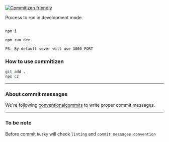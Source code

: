 [![Commitizen friendly](https://img.shields.io/badge/commitizen-friendly-brightgreen.svg)](http://commitizen.github.io/cz-cli/)

Process to run in development mode

```

npm i

npm run dev

PS: By default sever will use 3000 PORT
```

### How to use commitizen

```sh
git add .
npx cz
```

---

### About commit messages

We're following [conventionalcommits](https://www.conventionalcommits.org/en/v1.0.0/#specification)
to write proper commit messages.

---

### To be note

Before commit `husky` will check `linting` and `commit messages convention`
